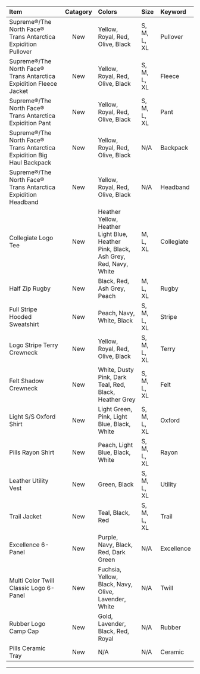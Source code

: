 
| **Item**                                                               | **Catagory**  | **Colors**                                                                          | **Size**        | **Keyword** |
| :----------------------------------------------------------------------|:-------------:| :-----------------------------------------------------------------------------------|:----------------|:------------|
| Supreme®/The North Face® Trans Antarctica Expidition Pullover          | New           | Yellow, Royal, Red, Olive, Black                                                    | S, M, L, XL | Pullover    |
| Supreme®/The North Face® Trans Antarctica Expidition Fleece Jacket     | New           | Yellow, Royal, Red, Olive, Black                                                    | S, M, L, XL | Fleece      |
| Supreme®/The North Face® Trans Antarctica Expidition Pant              | New           | Yellow, Royal, Red, Olive, Black                                                    | S, M, L, XL | Pant        |
| Supreme®/The North Face® Trans Antarctica Expidition Big Haul Backpack | New           | Yellow, Royal, Red, Olive, Black                                                    | N/A         | Backpack    |
| Supreme®/The North Face® Trans Antarctica Expidition Headband          | New           | Yellow, Royal, Red, Olive, Black                                                    | N/A         | Headband    |
| Collegiate Logo Tee                                                    | New           | Heather Yellow, Heather Light Blue, Heather Pink, Black, Ash Grey, Red, Navy, White | M, L, XL    | Collegiate  |
| Half Zip Rugby                                                         | New           | Black, Red, Ash Grey, Peach                                                         | M, L, XL    | Rugby       |
| Full Stripe Hooded Sweatshirt                                          | New           | Peach, Navy, White, Black                                                           | S, M, L, XL | Stripe      |
| Logo Stripe Terry Crewneck                                             | New           | Yellow, Royal, Red, Olive, Black                                                    | S, M, L, XL | Terry       |
| Felt Shadow Crewneck                                                   | New           | White, Dusty Pink, Dark Teal, Red, Black, Heather Grey                              | S, M, L, XL | Felt        |
| Light S/S Oxford Shirt                                                 | New           | Light Green, Pink, Light Blue, Black, White                                         | S, M, L, XL | Oxford      |
| Pills Rayon Shirt                                                      | New           | Peach, Light Blue, Black, White                                                     | S, M, L, XL | Rayon       |
| Leather Utility Vest                                                   | New           | Green, Black                                                                        | S, M, L, XL | Utility     |
| Trail Jacket                                                           | New           | Teal, Black, Red                                                                    | S, M, L, XL | Trail       |
| Excellence 6-Panel                                                     | New           | Purple, Navy, Black, Red, Dark Green                                                | N/A         | Excellence  |
| Multi Color Twill Classic Logo 6-Panel                                 | New           | Fuchsia, Yellow, Black, Navy, Olive, Lavender, White                                | N/A         | Twill       |
| Rubber Logo Camp Cap                                                   | New           | Gold, Lavender, Black, Red, Royal                                                   | N/A         | Rubber      |
| Pills Ceramic Tray                                                     | New           | N/A                                                                                 | N/A         | Ceramic     |
------------------------------------------------------------------------------------------------------------------------------------------------------------------------------------------------------------

